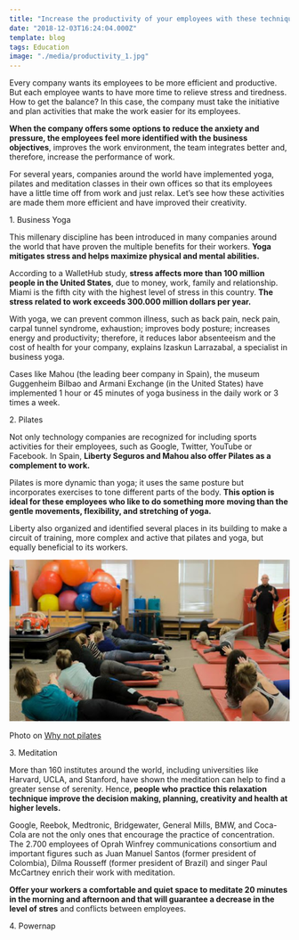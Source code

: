 ```yaml
---
title: "Increase the productivity of your employees with these techniques"
date: "2018-12-03T16:24:04.000Z"
template: blog
tags: Education
image: "./media/productivity_1.jpg"
---
```


Every company wants its employees to be more efficient and productive. But each employee wants to have more time to relieve stress and tiredness. How to get the balance? In this case, the company must take the initiative and plan activities that make the work easier for
its employees.

**When the company offers some options to reduce the anxiety and pressure, the employees feel more identified with the business objectives**, improves the work environment, the team integrates better and, therefore, increase the performance of work.

For several years, companies around the world have implemented yoga, pilates and meditation classes in their own offices so that its employees have a little time off from work and just relax. Let’s see how these activities are made them more efficient and have improved their creativity.

<title-2>1. Business Yoga</title-2>

This millenary discipline has been introduced in many companies around the world that have proven the multiple benefits for their workers. **Yoga mitigates stress and helps maximize physical and mental abilities.**   

According to a WalletHub study, **stress affects more than 100 million people in the United States**, due to money, work, family and relationship. Miami is the fifth city with the highest level of stress in this country. **The stress related to work exceeds 300.000 million dollars per year.**  

With yoga, we can prevent common illness, such as back pain, neck pain, carpal tunnel syndrome, exhaustion; improves body posture; increases energy and productivity; therefore, it reduces labor absenteeism and the cost of health for your company, explains Izaskun Larrazabal, a specialist in business yoga.

Cases like Mahou (the leading beer company in Spain), the museum Guggenheim Bilbao and Armani Exchange (in the United States) have implemented 1 hour or 45 minutes of yoga business in the daily work or 3 times a week.

<title-2>2. Pilates</title-2>

Not only technology companies are recognized for including sports activities for their employees, such as Google, Twitter, YouTube or Facebook. In Spain, **Liberty Seguros and Mahou also offer Pilates as a complement to work.**

Pilates is more dynamic than yoga; it uses the same posture but incorporates exercises to tone different parts of the body. **This option is ideal for these employees who like to do something more moving than the gentle movements, flexibility, and stretching of yoga.**

Liberty also organized and identified several places in its building to make a circuit of training, more complex and active that pilates and yoga, but equally beneficial to its workers.

![Productivity](./media/productivity_2.jpg)

<credits>Photo on [Why not pilates](https://whynotpilates.net/)</credits>

<title-2>3. Meditation</title-2>

More than 160 institutes around the world, including universities like Harvard, UCLA, and Stanford, have shown the meditation can help to find a greater sense of serenity. Hence, **people who practice this relaxation technique improve the decision making, planning, creativity and health at higher levels.**

Google, Reebok, Medtronic, Bridgewater, General Mills, BMW, and Coca-Cola are not the only ones that encourage the practice of concentration. The 2.700 employees of Oprah Winfrey communications consortium and important figures such as Juan Manuel Santos (former president of Colombia), Dilma Rousseff (former president of Brazil) and singer Paul McCartney enrich their work with meditation.

**Offer your workers a comfortable and quiet space to meditate 20 minutes in the morning and afternoon and that will guarantee a decrease in the level of stres** and conflicts between employees.

<title-2>4. Powernap</title-2>


